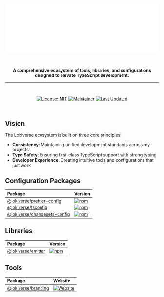 <div align="center">
  <img src="https://github.com/lokicoule-stack/.github/blob/main/media/repo-header.svg?raw=true" alt="Lokiverse: Unified Development Standards" />

  <br />
  <br />
  <br />

  <p><strong>A comprehensive ecosystem of tools, libraries, and configurations designed to elevate TypeScript development.</strong></p>
</div>

---
<br />

<div align="center">

[![License: MIT](https://img.shields.io/badge/License-MIT-yellow.svg)](https://opensource.org/licenses/MIT)
[![Maintainer](https://img.shields.io/badge/maintainer-Lokicoule-blue)](https://github.com/lokicoule)
[![Last Updated](https://img.shields.io/badge/last%20updated-2024--12--17-green)](https://github.com/lokicoule-stack)

</div>

<br />

## Vision

The Lokiverse ecosystem is built on three core principles:

- **Consistency**: Maintaining unified development standards across my projects
- **Type Safety**: Ensuring first-class TypeScript support with strong typing
- **Developer Experience**: Creating intuitive tools and configurations that just work

## Configuration Packages


| Package | Version |
|:--|:--|
| [@lokiverse/prettier-config](https://github.com/lokicoule-stack/prettier-config) | [![npm](https://img.shields.io/npm/v/@lokiverse/prettier-config.svg)](https://www.npmjs.com/package/@lokiverse/prettier-config) |
| [@lokiverse/tsconfig](https://github.com/lokicoule-stack/tsconfig) | [![npm](https://img.shields.io/npm/v/@lokiverse/tsconfig.svg)](https://www.npmjs.com/package/@lokiverse/tsconfig) |
| [@lokiverse/changesets-config](https://github.com/lokicoule-stack/changesets-config) | [![npm](https://img.shields.io/npm/v/@lokiverse/changesets-config.svg)](https://www.npmjs.com/package/@lokiverse/changesets-config) |


## Libraries


| Package | Version |
|:--|:--|
| [@lokiverse/emitter](https://github.com/lokicoule-stack/emitter) | [![npm](https://img.shields.io/npm/v/@lokiverse/emitter.svg)](https://www.npmjs.com/package/@lokiverse/emitter) |


## Tools


| Package | Website |
|:--|:--|
| [@lokiverse/branding](https://github.com/lokicoule-stack/branding) | [![Website](https://img.shields.io/website?url=https%3A%2F%2Flokicoule-stack.github.io%2Fbranding%2F)](https://lokicoule-stack.github.io/branding/) |

